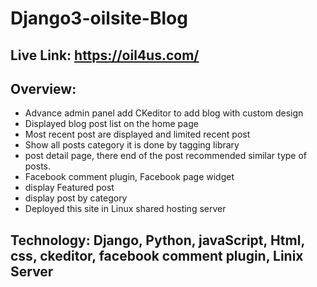 # Django3-oilsite-Blog
## Live Link: https://oil4us.com/

## Overview:
* Advance admin panel add CKeditor to add blog with custom design 
* Displayed blog post list on the home page 
* Most recent post are displayed and limited recent post 
* Show all posts category it is done by tagging library
* post detail page, there end of the post recommended similar type of posts. 
* Facebook comment plugin, Facebook page widget 
* display Featured post 
* display post by category
* Deployed this site in Linux shared hosting server

## Technology: Django, Python, javaScript, Html, css, ckeditor, facebook comment plugin, Linix Server
